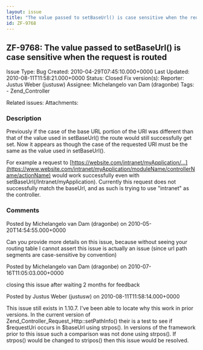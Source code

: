 ```yaml
---
layout: issue
title: "The value passed to setBaseUrl() is case sensitive when the request is routed"
id: ZF-9768
---
```


ZF-9768: The value passed to setBaseUrl() is case sensitive when the request is routed
--------------------------------------------------------------------------------------

 Issue Type: Bug Created: 2010-04-29T07:45:10.000+0000 Last Updated: 2010-08-11T11:58:21.000+0000 Status: Closed Fix version(s): 
 Reporter:  Justus Weber (justusw)  Assignee:  Michelangelo van Dam (dragonbe)  Tags: - Zend\_Controller
 
 Related issues: 
 Attachments: 
### Description

Previously if the case of the base URL portion of the URI was different than that of the value used in setBaseUrl() the route would still successfully get set. Now it appears as though the case of the requested URI must be the same as the value used in setBaseUrl().

For example a request to [https://website.com/intranet/myApplication/…](https://www.website.com/intranet/myApplication/moduleName/controllerName/actionName) would work successfully even with setBaseUrl(/Intranet/myApplication). Currently this request does not successfully match the baseUrl, and as such is trying to use "intranet" as the controller.

 

 

### Comments

Posted by Michelangelo van Dam (dragonbe) on 2010-05-20T14:54:55.000+0000

Can you provide more details on this issue, because without seeing your routing table I cannot assert this issue is actually an issue (since url path segments are case-sensitive by convention)

 

 

Posted by Michelangelo van Dam (dragonbe) on 2010-07-16T11:05:03.000+0000

closing this issue after waiting 2 months for feedback

 

 

Posted by Justus Weber (justusw) on 2010-08-11T11:58:14.000+0000

This issue still exists in 1.10.7. I've been able to locate why this work in prior versions. In the current version of Zend\_Controller\_Request\_Http::setPathInfo() their is a test to see if $requestUri occurs in $baseUrl using strpos(). In versions of the framework prior to this issue such a comparison was not done using strpos(). If strpos() would be changed to stripos() then this issue would be resolved.

 

 